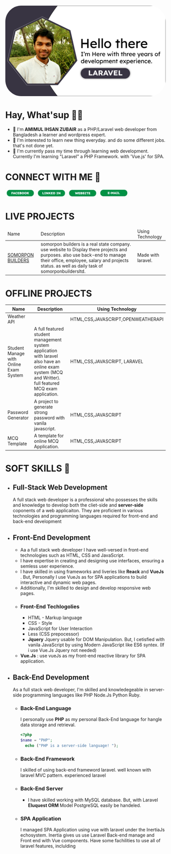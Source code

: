 <p align="center">
    <img style="object-fit:covar; border-radius:50px" src="asset/hero.png" >
</p>

# Hay, What'sup 🙋‍♂️
- 👋 I'm <b>AMIMUL IHSAN ZUBAIR</b> as a PHP/Laravel web developer from Bangladesh a learner and wordpress expert.
- 👀 I'm interested to learn new thing everyday. and do some different jobs. that's not done yet.
- 🌱 I'm currently pass my time through learning web development. Currently I'm  learning "Laravel" a PHP Framework. with 'Vue.js' for SPA.

# CONNECT WITH ME 📌
<p>
    <a href=""><img src="asset/facebook.jpg" alt="Facebook"></a>
    <a href=""><img src="asset/linkedin.jpg" alt="LinkedIn"></a>
    <a href=""><img src="asset/website.jpg" alt="Web"></a>
    <a href=""> <img src="asset/email.jpg" alt="E-Mail"></a>
</p>

# LIVE PROJECTS 
<table>
    <thead>
        <tr>
            <td>Name</td>
            <td>Description</td>
            <td>Using Technology</td>
        </tr>
    </thead>
    <tbody>
        <tr>
            <td>
                <a href="href://somorponbuilders.com">SOMORPON BUILDERS</a>
            </td>
            <td>
                somorpon builders is a real state company. use website to Display there projects and purposes. also use back-end to manage their office, employee, salary and projects status. as well as daily task of somorponbuildersltd. 
            </td>
            <td>
                Made with laravel.
            </td>
        </tr>
    </tbody>
</table>

# OFFLINE PROJECTS
<table>
    <thead>
        <tr>
            <th>Name</th>
            <th >Description</th>
            <th>Using Technology</th>
        </tr>
    </thead>
    <tbody>
        <tr>
            <td > Weather API </td>
            <td>  </td>
            <td> HTML,CSS,JAVASCRIPT,OPENWEATHERAPI </td>
        </tr>
        <tr>
            <td > Student Manage with Online Exam System </td>
            <td> A full featured student management system application with laravel also have an online exam system (MCQ and Writter). full featured MCQ exam application.
            </td>
            <td> HTML,CSS,JAVASCRIPT, LARAVEL </td>
        </tr>
        <tr>
            <td > Password Generator </td>
            <td> 
                A project to generate strong password with vanila javascript.
            </td>
            <td> HTML,CSS,JAVASCRIPT </td>
        </tr>
         <tr>
            <td > MCQ Template </td>
            <td>
                A template for online MCQ Application.
            </td>
            <td> HTML,CSS,JAVASCRIPT </td>
        </tr>
    </tbody>
</table>


# SOFT SKILLS 💪

- ## Full-Stack Web Development 
    <p> A full stack web developer is a professional who possesses the skills and knowledge to develop both the <b></b>cliet-side</b> and     <b>server-side</b> coponents of a web applicaiton. They are proficient in various technologies and programming languages required for     front-end and back-end development</p>

- ## Front-End Development 
    - Aa a full stack web developer I have well-versed in front-end technologies such as HTML, CSS and JavaScript.
    - I have expertise in creating and designing use interfaces, ensuring a semless user experience.
    - I have skilled in using frameworks and liveries like <b> Reack </b> and <b> VueJs </b>. But, Personally I use VueJs as for SPA applications to build interactive and dynamic web pages.
    - Additionally, I'm skilled to design and develop responsive web pages.
    - ### Front-End Techlogolies
        - HTML - Markup language
        - CSS - Style
        - JavaScript for User Interaction
        - Less (CSS prepocessor)
        - <b>Jquery</b> Jquery usable for DOM Manipulation. But, I cetisfied with vanila JavaScript by using Modern JavaScript like ES6 syntex.  (If i use Vue.Js Jquery not needed)
     - <b>Vue.Js</b> : use vueJs as my front-end reactive library for SPA application.
       

- ## Back-End Development 
    As a full stack web developer, I'm skilled and knowledegeable in server-side programming languages like PHP Node.Js Python Ruby.
    - ### Back-End Language 
        </b> I personally use <b>PHP</b> as my personal Back-End language for hangle data storage and retrieval.
      ```php
      <?php
      $name = "PHP";
        echo ("PHP is a server-side language! ");
      
    - ### Back-End Framework 
       </b> I skilled of using back-end frameword laravel. well known with laravel MVC pattern. experienced laravel        
    - ### Back-End Server
        - I have skilled working with MySQL database. But, with Laravel <b>Eluquest ORM </b> Model PostgreSQL easily be handeled.

    - ### SPA Application
      I managed SPA Application using vue with laravel under the InertiaJs echosystem. Inertia gives us use Laravel Back-end manage and Front end with Vue components. Have some fachilities to use all of laravel features, inclulding





<!---
aizubair21/aizubair21 is a ✨ special ✨ repository because its `README.md` (this file) appears on your GitHub profile.
You can click the Preview link to take a look at your changes.
--->


